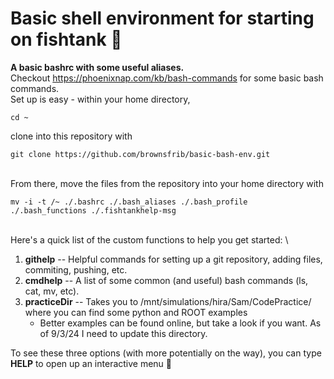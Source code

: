 # Basic shell environment for starting on fishtank :slightly_smiling_face:
**A basic bashrc with some useful aliases.** \
Checkout https://phoenixnap.com/kb/bash-commands for some basic bash commands. \
Set up is easy - within your home directory, 
```console
cd ~
```
clone into this repository with
```console
git clone https://github.com/brownsfrib/basic-bash-env.git
```
\
From there, move the files from the repository into your home directory with
```console
mv -i -t /~ ./.bashrc ./.bash_aliases ./.bash_profile ./.bash_functions ./.fishtankhelp-msg
```
\
Here's a quick list of the custom functions to help you get started: \
1. **githelp** \-\- Helpful commands for setting up a git repository, adding files, commiting, pushing, etc. 
2. **cmdhelp** \-\- A list of some common (and useful) bash commands (ls, cat, mv, etc). 
3. **practiceDir** \-\- Takes you to /mnt/simulations/hira/Sam/CodePractice/ where you can find some python and ROOT examples 
	* Better examples can be found online, but take a look if you want. As of 9/3/24 I need to update this directory. 


To see these three options (with more potentially on the way), you can type **HELP** to open up an interactive menu :slightly_smiling_face:

